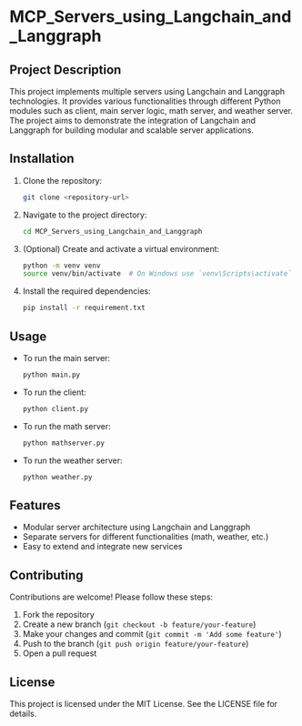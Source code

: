 # MCP_Servers_using_Langchain_and_Langgraph

## Project Description

This project implements multiple servers using Langchain and Langgraph technologies. It provides various functionalities through different Python modules such as client, main server logic, math server, and weather server. The project aims to demonstrate the integration of Langchain and Langgraph for building modular and scalable server applications.

## Installation

1. Clone the repository:
   ```bash
   git clone <repository-url>
   ```
2. Navigate to the project directory:
   ```bash
   cd MCP_Servers_using_Langchain_and_Langgraph
   ```
3. (Optional) Create and activate a virtual environment:
   ```bash
   python -m venv venv
   source venv/bin/activate  # On Windows use `venv\Scripts\activate`
   ```
4. Install the required dependencies:
   ```bash
   pip install -r requirement.txt
   ```

## Usage

- To run the main server:
  ```bash
  python main.py
  ```
- To run the client:
  ```bash
  python client.py
  ```
- To run the math server:
  ```bash
  python mathserver.py
  ```
- To run the weather server:
  ```bash
  python weather.py
  ```

## Features

- Modular server architecture using Langchain and Langgraph
- Separate servers for different functionalities (math, weather, etc.)
- Easy to extend and integrate new services

## Contributing

Contributions are welcome! Please follow these steps:

1. Fork the repository
2. Create a new branch (`git checkout -b feature/your-feature`)
3. Make your changes and commit (`git commit -m 'Add some feature'`)
4. Push to the branch (`git push origin feature/your-feature`)
5. Open a pull request

## License

This project is licensed under the MIT License. See the LICENSE file for details.
